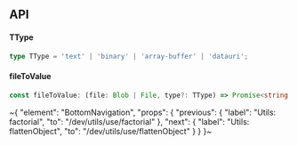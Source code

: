 

## API

#### TType

```ts
type TType = 'text' | 'binary' | 'array-buffer' | 'datauri';
```

#### fileToValue

```ts
const fileToValue: (file: Blob | File, type?: TType) => Promise<string | ArrayBuffer>;
```


~{
  "element": "BottomNavigation",
  "props": {
    "previous": {
      "label": "Utils: factorial",
      "to": "/dev/utils/use/factorial"
    },
    "next": {
      "label": "Utils: flattenObject",
      "to": "/dev/utils/use/flattenObject"
    }
  }
}~